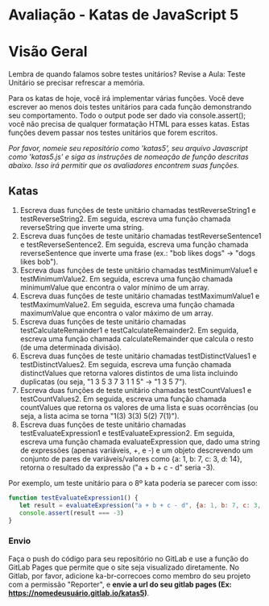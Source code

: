 # Avaliação - Katas de JavaScript 5

# Visão Geral

Lembra de quando falamos sobre testes unitários? Revise a Aula: Teste Unitário se precisar refrescar a memória.

Para os katas de hoje, você irá implementar várias funções. Você deve escrever ao menos dois testes unitários para cada função demonstrando seu comportamento. Todo o output pode ser dado via console.assert(); você não precisa de qualquer formatação HTML para esses katas. Estas funções devem passar nos testes unitários que forem escritos.

*Por favor, nomeie seu repositório como 'katas5', seu arquivo Javascript como 'katas5.js' e siga as instruções de nomeação de função descritas abaixo. Isso irá permitir que os avaliadores encontrem suas funções.*

## Katas

1. Escreva duas funções de teste unitário chamadas testReverseString1 e testReverseString2. Em seguida, escreva uma função chamada reverseString que inverte uma string.
1. Escreva duas funções de teste unitário chamadas testReverseSentence1 e testReverseSentence2. Em seguida, escreva uma função chamada reverseSentence que inverte uma frase (ex.: "bob likes dogs" -> "dogs likes bob").
1. Escreva duas funções de teste unitário chamadas testMinimumValue1 e testMinimumValue2. Em seguida, escreva uma função chamada minimumValue que encontra o valor mínimo de um array.
1. Escreva duas funções de teste unitário chamadas testMaximumValue1 e testMaximumValue2. Em seguida, escreva uma função chamada maximumValue que encontra o valor máximo de um array.
1. Escreva duas funções de teste unitário chamadas testCalculateRemainder1 e testCalculateRemainder2. Em seguida, escreva uma função chamada calculateRemainder que calcula o resto (de uma determinada divisão).
1. Escreva duas funções de teste unitário chamadas testDistinctValues1 e testDistinctValues2. Em seguida, escreva uma função chamada distinctValues que retorna valores distintos de uma lista incluindo duplicatas (ou seja, "1 3 5 3 7 3 1 1 5" -> "1 3 5 7").
1. Escreva duas funções de teste unitário chamadas testCountValues1 e testCountValues2. Em seguida, escreva uma função chamada countValues que retorna os valores de uma lista e suas ocorrências (ou seja, a lista acima se torna "1(3) 3(3) 5(2) 7(1)").
1. Escreva duas funções de teste unitário chamadas testEvaluateExpression1 e testEvaluateExpression2. Em seguida, escreva uma função chamada evaluateExpression que, dado uma string de expressões (apenas variáveis, +, e -) e um objeto descrevendo um conjunto de pares de variáveis/valores como {a: 1, b: 7, c: 3, d: 14}, retorna o resultado da expressão ("a + b + c - d" seria -3).

Por exemplo, um teste unitário para o 8º kata poderia se parecer com isso:

```js
function testEvaluateExpression1() {
   let result = evaluateExpression("a + b + c - d", {a: 1, b: 7, c: 3, d: 14});
   console.assert(result === -3)
}
```

### Envio

Faça o push do código para seu repositório no GitLab e use a função do GitLab Pages que permite que o site seja visualizado diretamente. No Gitlab, por favor, adicione ka-br-correcoes como membro do seu projeto com a permissão "Reporter", e **envie a url do seu gitlab pages (Ex: https://nomedeusuário.gitlab.io/katas5)**.
